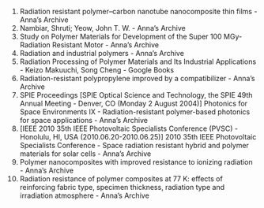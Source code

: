 1.	Radiation resistant polymer–carbon nanotube nanocomposite thin films - Anna’s Archive
2.	Nambiar, Shruti; Yeow, John T. W. - Anna’s Archive
3.	Study on Polymer Materials for Development of the Super 100 MGy-Radiation Resistant Motor - Anna’s Archive
4.	Radiation and industrial polymers - Anna’s Archive
5.	Radiation Processing of Polymer Materials and Its Industrial Applications - Keizo Makuuchi, Song Cheng - Google Books
6.	Radiation-resistant polypropylene improved by a compatibilizer - Anna’s Archive
7.	SPIE Proceedings [SPIE Optical Science and Technology, the SPIE 49th Annual Meeting - Denver, CO (Monday 2 August 2004)] Photonics for Space Environments IX - Radiation-resistant polymer-based photonics for space applications - Anna’s Archive
8.	[IEEE 2010 35th IEEE Photovoltaic Specialists Conference (PVSC) - Honolulu, HI, USA (2010.06.20-2010.06.25)] 2010 35th IEEE Photovoltaic Specialists Conference - Space radiation resistant hybrid and polymer materials for solar cells - Anna’s Archive
9.	Polymer nanocomposites with improved resistance to ionizing radiation - Anna’s Archive
10.	Radiation resistance of polymer composites at 77 K: effects of reinforcing fabric type, specimen thickness, radiation type and irradiation atmosphere - Anna’s Archive
